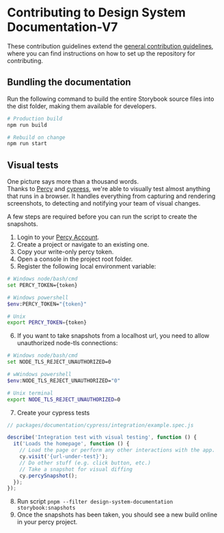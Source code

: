 # Contributing to Design System Documentation-V7

These contribution guidelines extend the [general contribution guidelines](../../CONTRIBUTING.md), where you can find instructions on how to set up the repository for contributing.

## Bundling the documentation

Run the following command to build the entire Storybook source files into the dist folder, making them available for developers.

```bash
# Production build
npm run build

# Rebuild on change
npm run start
```

## Visual tests

One picture says more than a thousand words.<br>
Thanks to [Percy](https://docs.percy.io/) and [cypress](https://www.cypress.io/), we're able to visually test almost anything that runs in a browser. It handles everything from capturing and rendering screenshots, to detecting and notifying your team of visual changes.

A few steps are required before you can run the script to create the snapshots.

1. Login to your [Percy Account](https://percy.io/).
2. Create a project or navigate to an existing one.
3. Copy your write-only percy token.
4. Open a console in the project root folder.
5. Register the following local environment variable:

```bash
# Windows node/bash/cmd
set PERCY_TOKEN={token}

# Windows powershell
$env:PERCY_TOKEN="{token}"

# Unix
export PERCY_TOKEN={token}
```

6. If you want to take snapshots from a localhost url, you need to allow unauthorized node-tls connections:

```bash
# Windows node/bash/cmd
set NODE_TLS_REJECT_UNAUTHORIZED=0

# wWindows powershell
$env:NODE_TLS_REJECT_UNAUTHORIZED="0"

# Unix terminal
export NODE_TLS_REJECT_UNAUTHORIZED=0
```

7. Create your cypress tests

```javascript
// packages/documentation/cypress/integration/example.spec.js

describe('Integration test with visual testing', function () {
  it('Loads the homepage', function () {
    // Load the page or perform any other interactions with the app.
    cy.visit('{url-under-test}');
    // Do other stuff (e.g. click button, etc.)
    // Take a snapshot for visual diffing
    cy.percySnapshot();
  });
});
```

8. Run script `pnpm --filter design-system-documentation storybook:snapshots`
9. Once the snapshots has been taken, you should see a new build online in your percy project.
